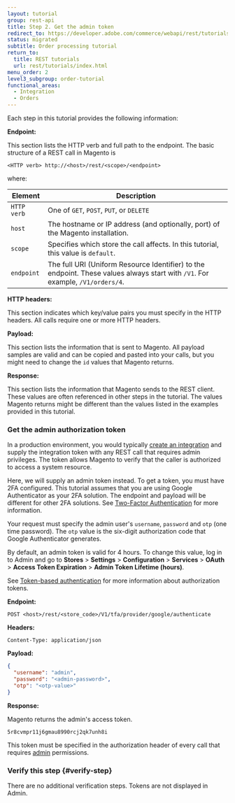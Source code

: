 ```yaml
---
layout: tutorial
group: rest-api
title: Step 2. Get the admin token
redirect_to: https://developer.adobe.com/commerce/webapi/rest/tutorials/orders/order-admin-token/
status: migrated
subtitle: Order processing tutorial
return_to:
  title: REST tutorials
  url: rest/tutorials/index.html
menu_order: 2
level3_subgroup: order-tutorial
functional_areas:
  - Integration
  - Orders
---
```


Each step in this tutorial provides the following information:

**Endpoint:**

This section lists the HTTP verb and full path to the endpoint. The basic structure of a REST call in Magento is

`<HTTP verb> http://<host>/rest/<scope>/<endpoint>`

where:

Element | Description
--- | ---
`HTTP verb` | One of `GET`, `POST`, `PUT`, or `DELETE`
`host` | The hostname or IP address (and optionally, port) of the Magento installation.
`scope` | Specifies which store the call affects. In this tutorial, this value is `default`.
`endpoint` | The full URI (Uniform Resource Identifier) to the endpoint. These values always start with `/V1`. For example, `/V1/orders/4`.

**HTTP headers:**

This section indicates which key/value pairs you must specify in the HTTP headers. All calls require one or more HTTP headers.

**Payload:**

This section lists the information that is sent to Magento. All payload samples are valid and can be copied and pasted into your calls, but you might need to change the `id` values that Magento returns.

**Response:**

This section lists the information that Magento sends to the REST client. These values are often referenced in other steps in the tutorial. The values Magento returns might be different than the values listed in the examples provided in this tutorial.

### Get the admin authorization token

In a production environment, you would typically [create an integration]({{page.baseurl}}/get-started/create-integration.html) and supply the integration token with any REST call that requires admin privileges. The token allows Magento to verify that the caller is authorized to access a system resource.

Here, we will supply an admin token instead. To get a token, you must have 2FA configured. This tutorial assumes that you are using Google Authenticator as your 2FA solution. The endpoint and payload will be different for other 2FA solutions. See [Two-Factor Authentication]({{page.baseurl}}/security/two-factor-authentication.html) for more information.

Your request must specify the admin user's `username`, `password` and `otp` (one time password). The `otp` value is the six-digit authorization code that Google Authenticator generates.

By default, an admin token is valid for 4 hours. To change this value, log in to Admin and go to **Stores** > **Settings** > **Configuration** > **Services** > **OAuth** > **Access Token Expiration** > **Admin Token Lifetime (hours)**.

See [Token-based authentication](https://developer.adobe.com/commerce/webapi/get-started/authentication/gs-authentication-token) for more information about authorization tokens.

**Endpoint:**

`POST <host>/rest/<store_code>/V1/tfa/provider/google/authenticate`

**Headers:**

`Content-Type: application/json`

**Payload:**

```json
{
  "username": "admin",
  "password": "<admin-password>",
  "otp": "<otp-value>"
}
```

**Response:**

Magento returns the admin's access token.

`5r8cvmpr11j6gmau8990rcj2qk7unh8i`

This token must be specified in the authorization header of every call that requires [admin](https://glossary.magento.com/admin) permissions.

### Verify this step {#verify-step}

There are no additional verification steps. Tokens are not displayed in Admin.
